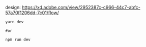 design: https://xd.adobe.com/view/2952387c-c966-44c7-abfc-57a70f1206dd-7c01/flow/


<p align="center">

    yarn dev

    #or
    
    npm run dev

</p>